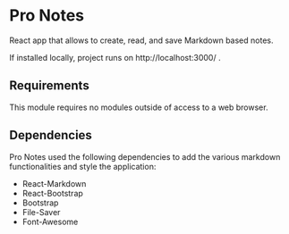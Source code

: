 # Pro Notes

React app that allows to create, read, and save Markdown based notes. 

If installed locally, project runs on http://localhost:3000/ .

## Requirements
This module requires no modules outside of access to a web browser.

## Dependencies

Pro Notes used the following dependencies to add the various markdown functionalities and style the application:
- React-Markdown
- React-Bootstrap
- Bootstrap
- File-Saver
- Font-Awesome 
